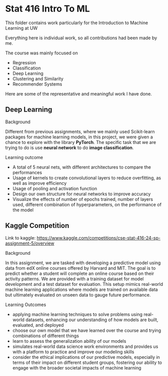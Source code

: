 # Stat 416 Intro To ML
This folder contains work particularly for the Introduction to Machine Learning at UW

Everything here is individual work, so all contributions had been made by me.

The course was mainly focused on
- Regression
- Classification
- Deep Learning
- Clustering and Similarity
- Recommender Systems

Here are some of the representative and meaningful work I have done.

## Deep Learning
Background

Different from previous assignments, where we mainly used Scikit-learn packages for machine learning models, in this project,
we were given a chance to explore with the library **PyTorch**. The specific task that we are trying to do is use **neural network**
to do **image classification**.

Learning outcome
- A total of 5 neural nets, with different architectures to compare the performances
- Usage of kernels to create convolutional layers to reduce overfitting, as well as improve efficiency
- Usage of pooling and activation function
- Design our own structure for neural networks to improve accuracy
- Visualize the effects of number of epochs trained, number of layers used, different combination of hyperparameters,
on the performance of the model


## Kaggle Competition

Link to kaggle: https://www.kaggle.com/competitions/cse-stat-416-24-sp-assignment-5/overview

Background

In this assignment, we are tasked with developing a predictive model using data from edX online courses offered by Harvard and MIT. 
The goal is to predict whether a student will complete an online course based on their activity patterns. 
We are provided with a training dataset for model development and a test dataset for evaluation. 
This setup mimics real-world machine learning applications where models are trained on available data but ultimately evaluated on unseen data to gauge future performance.

Learning Outcomes
- applying machine learning techniques to solve problems using real-world datasets, enhancing our understanding of how models are built, evaluated, and deployed
- choose our own model that we have learned over the course and trying combinations of different things
- learn to assess the generalization ability of our models
- simulates real-world data science work environments and provides us with a platform to practice and improve our modeling skills
- consider the ethical implications of our predictive models, especially in terms of their impact on different student groups, fostering our ability to engage with the broader societal impacts of machine learning



